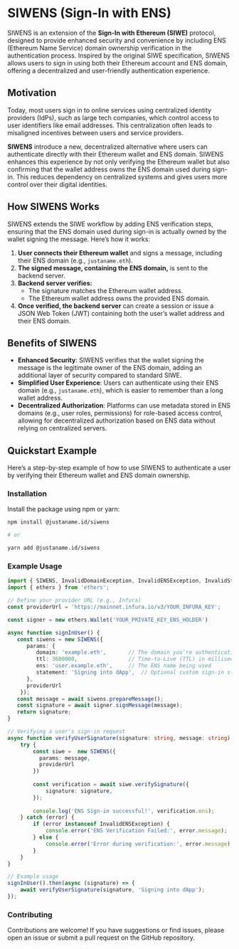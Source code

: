 # SIWENS (Sign-In with ENS)

SIWENS is an extension of the **Sign-In with Ethereum (SIWE)** protocol, designed to provide enhanced security and convenience by including ENS (Ethereum Name Service) domain ownership verification in the authentication process. Inspired by the original SIWE specification, SIWENS allows users to sign in using both their Ethereum account and ENS domain, offering a decentralized and user-friendly authentication experience.

## Motivation

Today, most users sign in to online services using centralized identity providers (IdPs), such as large tech companies, which control access to user identifiers like email addresses. This centralization often leads to misaligned incentives between users and service providers.

**SIWENS** introduce a new, decentralized alternative where users can authenticate directly with their Ethereum wallet and ENS domain. SIWENS enhances this experience by not only verifying the Ethereum wallet but also confirming that the wallet address owns the ENS domain used during sign-in. This reduces dependency on centralized systems and gives users more control over their digital identities.

## How SIWENS Works

SIWENS extends the SIWE workflow by adding ENS verification steps, ensuring that the ENS domain used during sign-in is actually owned by the wallet signing the message. Here’s how it works:

1. **User connects their Ethereum wallet** and signs a message, including their ENS domain (e.g., `justaname.eth`).
2. **The signed message, containing the ENS domain,** is sent to the backend server.
3. **Backend server verifies:**
    - The signature matches the Ethereum wallet address.
    - The Ethereum wallet address owns the provided ENS domain.
4. **Once verified, the backend server** can create a session or issue a JSON Web Token (JWT) containing both the user’s wallet address and their ENS domain.

## Benefits of SIWENS

- **Enhanced Security**: SIWENS verifies that the wallet signing the message is the legitimate owner of the ENS domain, adding an additional layer of security compared to standard SIWE.
- **Simplified User Experience**: Users can authenticate using their ENS domain (e.g., `justaname.eth`), which is easier to remember than a long wallet address.
- **Decentralized Authorization**: Platforms can use metadata stored in ENS domains (e.g., user roles, permissions) for role-based access control, allowing for decentralized authorization based on ENS data without relying on centralized servers.

## Quickstart Example

Here’s a step-by-step example of how to use SIWENS to authenticate a user by verifying their Ethereum wallet and ENS domain ownership.

### Installation

Install the package using npm or yarn:

```bash
npm install @justaname.id/siwens

# or

yarn add @justaname.id/siwens
```

### Example Usage
```typescript
import { SIWENS, InvalidDomainException, InvalidENSException, InvalidStatementException, InvalidTimeException } f, InvalidDomainException, InvalidENSException, InvalidStatementException, InvalidTimeException } from '@justaname.id/siwens';rom '@justaname.id/siwens';
import { ethers } from 'ethers';

// Define your provider URL (e.g., Infura)
const providerUrl = 'https://mainnet.infura.io/v3/YOUR_INFURA_KEY';

const signer = new ethers.Wallet('YOUR_PRIVATE_KEY_ENS_HOLDER')

async function signInUser() {
   const siwens = new SIWENS({
      params: {
         domain: 'example.eth',       // The domain you're authenticating for
         ttl: 3600000,                // Time-to-Live (TTL) in milliseconds (1 hour)
         ens: 'user.example.eth',     // The ENS name being used
         statement: 'Signing into dApp',  // Optional custom sign-in statement
      },
      providerUrl
    });
   const message = await siwens.prepareMessage();
   const signature = await signer.signMessage(message);
   return signature;
}

// Verifying a user's sign-in request
async function verifyUserSignature(signature: string, message: string) {
    try {
        const siwe =  new SIWENS({
          params: message,
          providerUrl
        })
       
        const verification = await siwe.verifySignature({ 
            signature: signature,
        });
        
        console.log('ENS Sign-in successful!', verification.ens);
    } catch (error) {
        if (error instanceof InvalidENSException) {
            console.error('ENS Verification Failed:', error.message);
        } else {
            console.error('Error during verification:', error.message);
        }
    }
}

// Example usage
signInUser().then(async (signature) => {
    await verifyUserSignature(signature, 'Signing into dApp');
});
```

### Contributing
Contributions are welcome! If you have suggestions or find issues, please open an issue or submit a pull request on the GitHub repository.